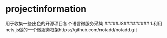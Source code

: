 # projectinformation
用于收集一些出色的开源项目各个语言微服务采集
#####JS#########
1.利用nets.js做的一个微服务框架https://github.com/notadd/notadd.git
